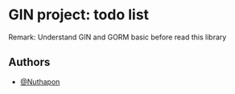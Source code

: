# GIN project: todo list

Remark: Understand GIN and GORM basic before read this library


## Authors

- [@Nuthapon](https://github.com/Nathapons)
